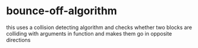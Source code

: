 # bounce-off-algorithm
this uses a collision detecting algorithm and checks whether two blocks are colliding with arguments in function and makes them go in opposite directions
